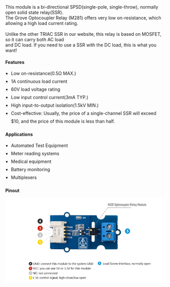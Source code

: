 <div>This module is a bi-directional SPSD(single-pole, single-throw), normally open solid state relay(SSR). </div>
<div>The Grove Optocoupler Relay (M281) offers very low on-resistance, which allowing a high load current rating. </div>
<div> </div>
<div>
<div>Unlike the other TRIAC SSR in our website, this relay is based on MOSFET, so it can carry both AC load </div>
<div>and DC load. If you need to use a SSR with the DC load, this is what you want!</div>
</div>
<p style="margin-top: 20px;"><strong>Features</strong></p>
<ul style="padding-left: 18px; box-sizing: border-box; margin-bottom: 20px; line-height: 25px;">
<li>
<div>Low on-resistance(0.5Ω MAX.)</div>
</li>
<li>
<div>1A continuous load current</div>
</li>
<li>
<div>60V load voltage rating</div>
</li>
<li>
<div>Low input control current(3mA TYP.)</div>
</li>
<li>
<div>High input-to-output isolation(1.5kV MIN.)</div>
</li>
<li>
<div>Cost-effective: Usually, the price of a single-channel SSR will exceed $10, and the price of this module is less than half.</div>
</li>
</ul>
<p><strong>Applications</strong></p>
<ul style="padding-left: 18px; box-sizing: border-box; margin-bottom: 20px; line-height: 25px;">
<li>
<div>Automated Test Equipment</div>
</li>
<li>
<div>Meter reading systems</div>
</li>
<li>
<div>Medical equipment</div>
</li>
<li>
<div>Battery monitoring</div>
</li>
<li>
<div>Multiplexers</div>
</li>
</ul>
<p><strong>Pinout </strong></p>
<p><strong><img style="display: block; margin-left: auto; margin-right: auto;" src="https://github.com/SeeedDocument/Grove-Optocoupler-Relay-M281/raw/master/img/pinout.jpg" /></strong></p>